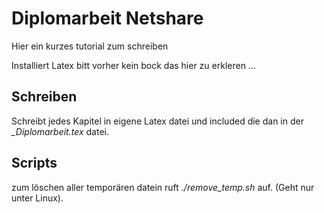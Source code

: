 # Diplomarbeit Netshare

Hier ein kurzes tutorial zum schreiben

Installiert Latex bitt vorher kein bock das hier zu erkleren ...

## Schreiben

Schreibt jedes Kapitel in eigene Latex datei und included die dan in der *_Diplomarbeit.tex* datei.

## Scripts

zum löschen aller temporären datein ruft *./remove_temp.sh* auf. (Geht nur unter Linux).